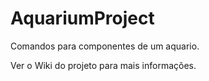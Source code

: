 # AquariumProject

Comandos para componentes de um aquario.

Ver o Wiki do projeto para mais informações.
